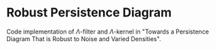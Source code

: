 # Robust Persistence Diagram

Code implementation of $\Lambda$-filter and $\Lambda$-kernel in "Towards a Persistence Diagram That is Robust to Noise and Varied Densities".
